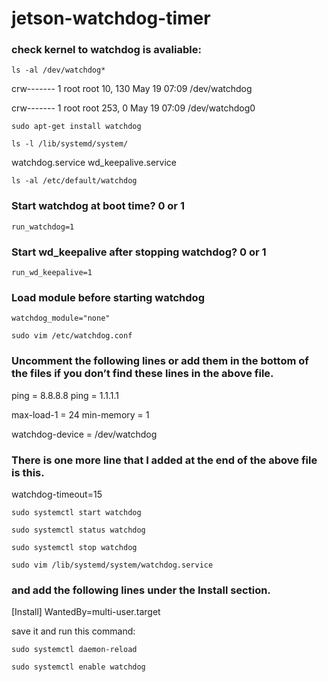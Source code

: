 # jetson-watchdog-timer

### check kernel to watchdog is avaliable:

`ls -al /dev/watchdog*`

crw------- 1 root root  10, 130 May 19 07:09 /dev/watchdog

crw------- 1 root root 253,   0 May 19 07:09 /dev/watchdog0

`sudo apt-get install watchdog`

`ls -l /lib/systemd/system/`

watchdog.service
wd_keepalive.service

`ls -al /etc/default/watchdog`

### Start watchdog at boot time? 0 or 1

`run_watchdog=1`

### Start wd_keepalive after stopping watchdog? 0 or 1

`run_wd_keepalive=1`

### Load module before starting watchdog

`watchdog_module="none"`

`sudo vim /etc/watchdog.conf`

### Uncomment the following lines or add them in the bottom of the files if you don’t find these lines in the above file.

ping                    = 8.8.8.8
ping                    = 1.1.1.1

max-load-1 = 24
min-memory = 1

watchdog-device = /dev/watchdog

### There is one more line that I added at the end of the above file is this.

watchdog-timeout=15

`sudo systemctl start watchdog`

`sudo systemctl status watchdog`

`sudo systemctl stop watchdog`

`sudo vim /lib/systemd/system/watchdog.service`

### and add the following lines under the Install section.

[Install]
WantedBy=multi-user.target

save it and run this command:

`sudo systemctl daemon-reload`

`sudo systemctl enable watchdog`









